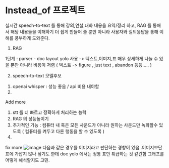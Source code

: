 # Instead_of 프로젝트

실시간 speech-to-text 를 통해 강의,연설,대화 내용을 요약/정리 하고, 
RAG 를 통해서 해당 내용들을 이해하기 더 쉽게 만들어 줄 뿐만 아니라 사용자와 질의응답을 통해 이해를 풍부하게 도와준다. 
 

1. RAG

1단계 : parser - doc layout yolo 사용 -> 텍스트,이미지,표 매우 상세하게 나눌 수 있을 뿐만 아니라 비용이 저렴 ( 텍스트 -> figure , just text , abandon 등등..... )


2. speech-to-text
모델후보
1) openai whisper : 성능 좋음 / api 비용 내야함
2) 




Add more
1. stt 를 더 빠르고 정확하게 처리하는 능력
2. RAG 의 성능높이기
3. 추가적인 기능 : 컴퓨터 내 혹은 모든 사운드가 아니라 원하는 사운드만 녹화할수 있도록 ( 컴퓨터를 켜두고 다른 행동을 할 수 있도록 )
4. 

fix more 
![image](https://github.com/user-attachments/assets/251ff454-6255-4fa2-906c-e3b81cf70a05)
다음과 같은 경우를 이미지라고 판단하는 경향이 있음 .이미지보단 표에 가깝지 않나 싶기도 한데 
doc yolo 에서는 정통 표만 튀급하는 것 같긴함 
그래프를 어떻게 해석할지도 고민. 
